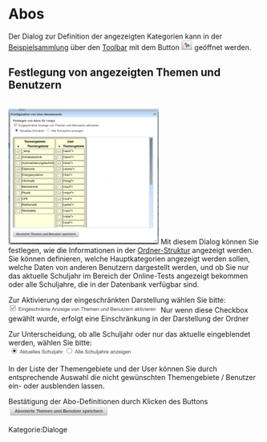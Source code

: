 # Abos
Der Dialog zur Definition der angezeigten Kategorien kann in der [Beispielsammlung](../Beispielsammlung/index.md) über den [Toolbar](../Toolbar/index.md) mit dem Button ![22px-ClipCapIt-180618-221159.PNG](22px-ClipCapIt-180618-221159.PNG) geöffnet werden.

## Festlegung von angezeigten Themen und Benutzern


<br>![300px-ClipCapIt-180618-213737.PNG](300px-ClipCapIt-180618-213737.PNG)
Mit diesem Dialog können Sie festlegen, wie die Informationen in der [Ordner-Struktur](../Ordnerverwaltung/index.md) angezeigt werden. 
Sie können definieren, welche Hauptkategorien angezeigt werden sollen,  welche Daten von anderen Benutzern dargestellt werden, und ob Sie nur das aktuelle Schuljahr im Bereich der Online-Tests angezeigt bekommen oder alle Schuljahre, die in der Datenbank verfügbar sind.

Zur Aktivierung der eingeschränkten Darstellung wählen Sie bitte: 
<br>![300px-ClipCapIt-180618-214307.PNG](300px-ClipCapIt-180618-214307.PNG)
Nur wenn diese Checkbox gewählt wurde, erfolgt eine Einschränkung in der Darstellung der Ordner

Zur Unterscheidung, ob alle Schuljahr oder nur das aktuelle eingeblendet werden, wählen Sie bitte:
<br>![250px-ClipCapIt-180618-214413.PNG](250px-ClipCapIt-180618-214413.PNG)

In der Liste der Themengebiete und der User können Sie durch entsprechende Auswahl die nicht gewünschten Themengebiete / Benutzer ein- oder ausblenden lassen.

Bestätigung der Abo-Definitionen durch Klicken des Buttons 
<br>![200px-ClipCapIt-180618-214613.PNG](200px-ClipCapIt-180618-214613.PNG)

Kategorie:Dialoge

